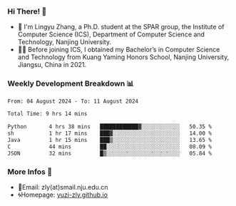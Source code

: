 ### Hi There! 👋 
- 🐳 I'm Lingyu Zhang, a Ph.D. student at the SPAR group, the Institute of Computer Science (ICS), Department of Computer Science and Technology, Nanjing University.
- 🧑‍🎓 Before joining ICS, I obtained my Bachelor’s in Computer Science and Technology from Kuang Yaming Honors School, Nanjing University, Jiangsu, China in 2021.

### Weekly Development Breakdown :bar_chart:

<!--START_SECTION:waka-->

```txt
From: 04 August 2024 - To: 11 August 2024

Total Time: 9 hrs 14 mins

Python       4 hrs 38 mins   ████████████▓░░░░░░░░░░░░   50.35 %
sh           1 hr 17 mins    ███▓░░░░░░░░░░░░░░░░░░░░░   14.00 %
Java         1 hr 15 mins    ███▒░░░░░░░░░░░░░░░░░░░░░   13.65 %
C            44 mins         ██░░░░░░░░░░░░░░░░░░░░░░░   08.09 %
JSON         32 mins         █▒░░░░░░░░░░░░░░░░░░░░░░░   05.84 %
```

<!--END_SECTION:waka-->

<!--
### Github Contributions :octocat:

![](https://raw.githubusercontent.com/yuzi-zly/yuzi-zly/output/github-contribution-grid-snake.svg)              
-->

### More Infos 📖

- 📧Email: zly(at)smail.nju.edu.cn
- 🌀Homepage: [yuzi-zly.github.io](https://yuzi-zly.github.io/)
